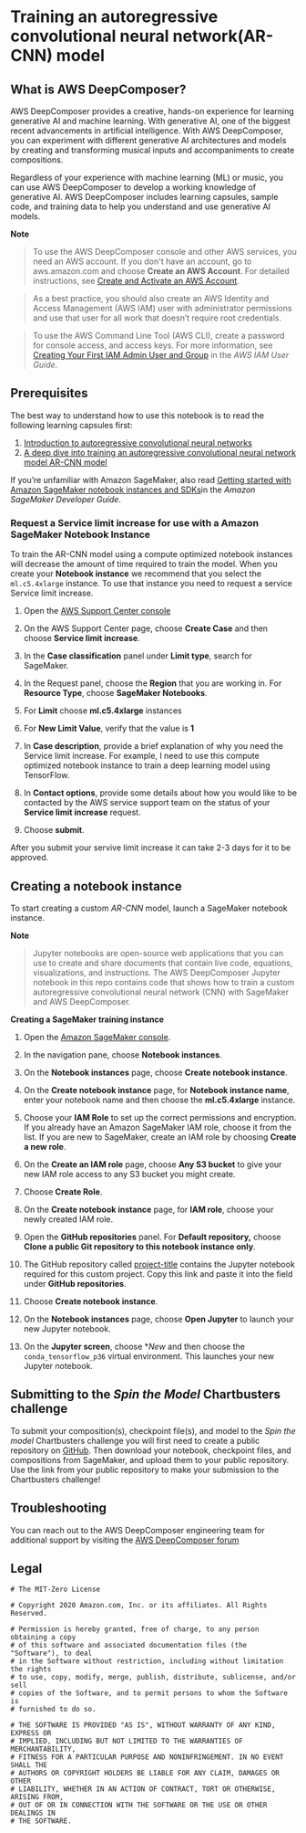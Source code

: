 # Training an autoregressive convolutional neural network(AR-CNN) model
## What is AWS DeepComposer? 
AWS DeepComposer provides a creative, hands-on experience for learning generative AI and machine learning. With generative AI, one of the biggest recent advancements in artificial intelligence. With AWS DeepComposer, you can experiment with different generative AI architectures and models by creating and transforming musical inputs and accompaniments to create compositions.

Regardless of your experience with machine learning (ML) or music, you can use AWS DeepComposer to develop a working
knowledge of generative AI. AWS DeepComposer includes learning capsules, sample code, and training data to help you
understand and use generative AI models. 

**Note** 
> To use the AWS DeepComposer console and other AWS services, you need an AWS account. If you don't have an account, 
go to aws.amazon.com and choose **Create an AWS Account**. For detailed instructions, see [Create and Activate an AWS Account](https://aws.amazon.com/premiumsupport/knowledge-center/create-and-activate-aws-account/).

>As a best practice, you should also create an AWS Identity and Access Management (AWS IAM) user with administrator
permissions and use that user for all work that doesn’t require root credentials. 

>To use the AWS Command Line Tool (AWS CLI), create a password for console access, and access keys. For more information, see [Creating Your First IAM Admin User and Group](https://docs.aws.amazon.com/IAM/latest/UserGuide/getting-started_create-admin-group.html) in the *AWS IAM User Guide*.

## Prerequisites 
The best way to understand how to use this notebook is to read the following learning capsules first:
1. [Introduction to autoregressive convolutional neural networks](https://console.aws.amazon.com/deepcomposer/home?region=us-east-1#learningCapsules/autoregressive)
2. [A deep dive into training an autoregressive convolutional neural network model AR-CNN model](https://console.aws.amazon.com/deepcomposer/home?region=us-east-1#learningCapsules) 

If you’re unfamiliar with Amazon SageMaker, also read [Getting started with Amazon SageMaker notebook
instances and SDKs](https://docs.aws.amazon.com/sagemaker/latest/dg/gs-console.html)in the *Amazon SageMaker Developer Guide*.  


### Request a Service limit increase for use with a Amazon SageMaker Notebook Instance
To train the AR-CNN model using a compute optimized notebook instances will decrease the amount of time required to train the model. When you create your **Notebook instance** we recommend that you select the `ml.c5.4xlarge` instance. To use that instance you need to request a service Service limit increase.  

1. Open the [AWS Support Center console](https://console.aws.amazon.com/support/home?#/case/create)
2. On the AWS Support Center page, choose **Create Case** and then choose **Service limit increase**.
3. In the **Case classification** panel under **Limit type**, search for SageMaker.
4. In the Request panel, choose the **Region** that you are working in. For **Resource Type**, choose **SageMaker Notebooks**.
5. For **Limit** choose **ml.c5.4xlarge** instances
6. For **New Limit Value**, verify that the value is **1**
7. In **Case description**, provide a brief explanation of why you need the Service limit increase. For example, I need to use this compute optimized notebook instance to train a deep learning model using TensorFlow. 
8. In **Contact options**, provide some details about how you would like to be contacted by the AWS service support team on the status of your **Service limit increase** request.

9. Choose **submit**.

After you submit your servive limit increase it can take 2-3 days for it to be approved.  

## Creating a notebook instance
To start creating a custom *AR-CNN* model, launch a SageMaker notebook instance.

**Note**
>Jupyter notebooks are open-source web applications that you can use to create and share documents that contain live code, equations, visualizations, and instructions.
>The AWS DeepComposer Jupyter notebook in this repo contains code that shows how to train a custom autoregressive convolutional neural network (CNN) with SageMaker and AWS DeepComposer.

**Creating a SageMaker training instance**

1. Open the [Amazon SageMaker console](https://console.aws.amazon.com/sagemaker/home?region=us-east-1#/dashboard).

2. In the navigation pane, choose **Notebook instances**.

3. On the **Notebook instances** page, choose **Create notebook instance**.

4. On the **Create notebook instance** page, for **Notebook instance name**, enter your notebook name and then choose the  **ml.c5.4xlarge** instance.

5. Choose your **IAM Role** to set up the correct permissions and encryption. If you already have an Amazon 
SageMaker IAM role, choose it from the list. If you are new to SageMaker, create an IAM role by choosing **Create a new role**.

6. On the **Create an IAM role** page, choose **Any S3 bucket** to give your new IAM role access to any S3 bucket you might create.

7. Choose **Create Role**. 

8. On the **Create notebook instance** page, for **IAM role**, choose your newly created IAM role.

9. Open the **GitHub repositories** panel. For **Default repository,** choose **Clone a public Git repository to this notebook instance only**.

10. The GitHub repository called [project-title](https://github.com/froggie901/deep_lens_project) contains the Jupyter notebook 
required for this custom project. Copy this link and paste it into the field under **GitHub repositories**.

11. Choose **Create notebook instance**.

12. On the **Notebook instances** page, choose **Open Jupyter** to launch your new Jupyter notebook.

13. On the **Jupyter screen**, choose **New* and then choose the `conda_tensorflow_p36` virtual environment. This launches your new Jupyter notebook.

## Submitting to the *Spin the Model* Chartbusters challenge

To submit your composition(s), checkpoint file(s), and model to the *Spin the model* Chartbusters challenge you will first need to create a public repository on [GitHub](https://github.com/). Then download your notebook, checkpoint files, and compositions from SageMaker, and upload them to your public repository. Use the link from your public repository to make your submission to the Chartbusters challenge!

## Troubleshooting

You can reach out to the AWS DeepComposer engineering team for additional support by visiting the [AWS DeepComposer forum](https://forums.aws.amazon.com/forum.jspa?forumID=361)
 
## Legal

```
# The MIT-Zero License

# Copyright 2020 Amazon.com, Inc. or its affiliates. All Rights Reserved.

# Permission is hereby granted, free of charge, to any person obtaining a copy
# of this software and associated documentation files (the "Software"), to deal
# in the Software without restriction, including without limitation the rights
# to use, copy, modify, merge, publish, distribute, sublicense, and/or sell
# copies of the Software, and to permit persons to whom the Software is
# furnished to do so.

# THE SOFTWARE IS PROVIDED "AS IS", WITHOUT WARRANTY OF ANY KIND, EXPRESS OR
# IMPLIED, INCLUDING BUT NOT LIMITED TO THE WARRANTIES OF MERCHANTABILITY,
# FITNESS FOR A PARTICULAR PURPOSE AND NONINFRINGEMENT. IN NO EVENT SHALL THE
# AUTHORS OR COPYRIGHT HOLDERS BE LIABLE FOR ANY CLAIM, DAMAGES OR OTHER
# LIABILITY, WHETHER IN AN ACTION OF CONTRACT, TORT OR OTHERWISE, ARISING FROM,
# OUT OF OR IN CONNECTION WITH THE SOFTWARE OR THE USE OR OTHER DEALINGS IN
# THE SOFTWARE.
```


